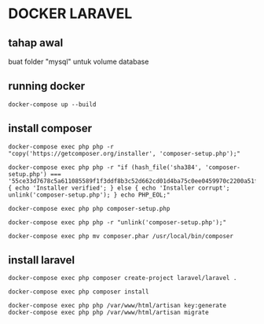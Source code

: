 # DOCKER LARAVEL

## tahap awal
buat folder "mysql" untuk volume database

## running docker
```
docker-compose up --build
```

## install composer
```
docker-compose exec php php -r "copy('https://getcomposer.org/installer', 'composer-setup.php');"

docker-compose exec php php -r "if (hash_file('sha384', 'composer-setup.php') === '55ce33d7678c5a611085589f1f3ddf8b3c52d662cd01d4ba75c0ee0459970c2200a51f492d557530c71c15d8dba01eae') { echo 'Installer verified'; } else { echo 'Installer corrupt'; unlink('composer-setup.php'); } echo PHP_EOL;"

docker-compose exec php php composer-setup.php

docker-compose exec php php -r "unlink('composer-setup.php');"
```

```
docker-compose exec php mv composer.phar /usr/local/bin/composer
```

## install laravel
```
docker-compose exec php composer create-project laravel/laravel .

docker-compose exec php composer install

docker-compose exec php php /var/www/html/artisan key:generate
docker-compose exec php php /var/www/html/artisan migrate
```


